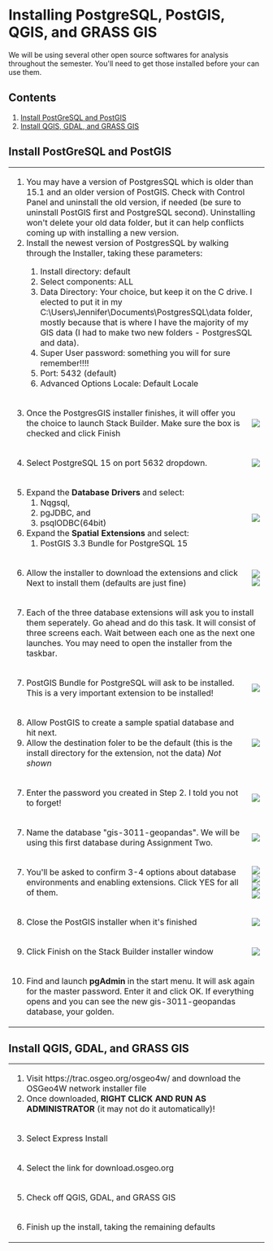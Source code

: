 # Installing PostgreSQL, PostGIS, QGIS, and GRASS GIS
We will be using several other open source softwares for analysis throughout the semester. You'll need to get those installed before your can use them.

## Contents
1. <a href="#install-postgresql-and-postgis">Install PostGreSQL and PostGIS</a>
2. <a href="#install-qgis-gdal-and-grass-gis">Install QGIS, GDAL, and GRASS GIS</a>

## Install PostGreSQL and PostGIS

<table><tbody><tr><td colspan="2">
  <ol><li>You may have a version of PostgresSQL which is older than 15.1 and an older version of PostGIS. Check with Control Panel and uninstall the old version, if needed (be sure to uninstall PostGIS first and PostgreSQL second). Uninstalling won't delete your old data folder, but it can help conflicts coming up with installing a new version.</li>
  <li>Install the newest version of PostgresSQL by walking through the Installer, taking these parameters:</li>
    <ol><li>Install directory: default</li>
      <li>Select components: ALL</li>
      <li>Data Directory: Your choice, but keep it on the C drive. I elected to put it in my C:\Users\Jennifer\Documents\PostgresSQL\data folder, mostly because that is where I have the majority of my GIS data (I had to make two new folders - PostgresSQL and data).</li>
      <li>Super User password: something you will for sure remember!!!!</li>
      <li>Port: 5432 (default)</li>
      <li>Advanced Options Locale: Default Locale</li></ol></ol></td></tr>
 <tr><td><ol start="3">  
    <li>Once the PostgresGIS installer finishes, it will offer you the choice to launch Stack Builder. Make sure the box is checked and click Finish</li></td>
   <td><img src="https://lh3.googleusercontent.com/pw/AL9nZEWq6hCz5OAixpt8q2l_b3QA7IGbhdV8Zx5oVTqVzN6LwEeUQ0HZgCLh0rkzmcaRcetRkiniZL36baUcsM-w4IdpuguqhhaMk7JiZSteq21RlXpTcOmfHHEkvub_EFmvo_1FuRUnTG0bU0GTJRwv5qgW=w552-h432-no?authuser=0" /></td></tr>
 <tr><td><ol start="4">  
   <li>Select PostgreSQL 15 on port 5632 dropdown.</li></ol></td>
   <td><img src="https://lh3.googleusercontent.com/pw/AL9nZEVrABdMTmnNdZjHxeUV0zXxqakFh6IfTe4ouKXWPbOROhplDnY-TkOWsYVfGUJW61ODvHb3-mrbaEo8zbkcVW0c0WDZdueuRH9LmuKSR_1ndGozNcNd_OYxxhyKg-4vvH7AA5akiI3tjP0_AThDWbrF=w611-h419-no?authuser=0" /></td></tr>
 <tr><td><ol start="5">  
   <li>Expand the <strong>Database Drivers</strong> and select: <ol><li>Nqgsql, <li>pgJDBC, and <li>psqlODBC(64bit)</li></ol></li>
   <li>Expand the <strong>Spatial Extensions</strong> and select:<ol><li>PostGIS 3.3 Bundle for PostgreSQL 15</li></ol></li>
   </td>
   <td><img src="https://lh3.googleusercontent.com/pw/AL9nZEXvcoXSWNEVGVZmiG5rePXC4W9tzbitTnkSV4zuE7_tqJgjyfWkuytjXWwTu_-mzqEfYH8Uqdl4iuxh0fcyLc8nk2ZLBRccO_XgnfX0X-IBUGj5fbu67XbiD1A0uVX2oIzDFvHsXju50-z_NgvFjLJi=w611-h419-no?authuser=0" /></td></tr>
 <tr><td><ol start="6">  
   <li>Allow the installer to download the extensions and click Next to install them (defaults are just fine)</li></ol></td>
   <td><img src="https://lh3.googleusercontent.com/pw/AL9nZEURGapxD2Y21gYD4AW_u7S6qUlozN7Om3HxroQfW6P57urGBDGj1N0LLNwU77qs1tzIhSw4kPNupjnxYGY1h8hSvicsfEQo8_zxZeyyka4m1cRMQiS_POkMud7m8fTKlgtTnny5mCHyyuAck1h2QJVJ=w611-h419-no?authuser=0" /></br><img src="https://lh3.googleusercontent.com/pw/AL9nZEULJT37PT0byfOz6IabmCIiD7K79NBY4r7CFVnR69E42ghAv4I4yN_GkpnflIE-O32t4dWKcb429p1gn2CB6VThZSlmjBxwBLUBgZ_zuAgWe0NQgDzB454zDo9DbahvJDqb3KL5rKR9Tq-tRLcDiW2s=w611-h419-no?authuser=0" /></td></tr>
 <tr><td colspan="2"><ol start="7">  
   <li>Each of the three database extensions will ask you to install them seperately. Go ahead and do this task. It will consist of three screens each. Wait between each one as the next one launches. You may need to open the installer from the taskbar.</li></td></tr>
  <tr><td><ol start="7">  
  <li>PostGIS Bundle for PostgreSQL will ask to be installed. This is a very important extension to be installed!</li></ol></td>
  <td><img src="https://lh3.googleusercontent.com/pw/AL9nZEXQuQAcuNXvSNhgofOazT4YBSckKIOvP-lVTAFpyA_GVqWvZSr3XSsqpcQKMJp1fSerYP4Yz6UhsTPA7CvD3hcS0mhILU8L2wWfSVCykxpfudX3yUypk4sh89TlQwyfGjcyexXAz814OWtPt4DJQvkY=w499-h388-no?authuser=0" /></td></tr>
  <tr><td><ol start="8">  
  <li>Allow PostGIS to create a sample spatial database and hit next.</li><li>Allow the destination foler to be the default (this is the install directory for the extension, not the data) <em>Not shown</em></li></ol></td>
  <td><img src="https://lh3.googleusercontent.com/pw/AL9nZEVxbjoaVbQhs1Mgnxg8QkjkEM26rrWf3xfNr_k4fAZAbhpj00dvSUIIukBEYIfwKLTPI18MmGgigSGYaAVRQsPRFuIxuyCHc2VZT3jQ8QI96hZen687jrpr0onboJVr-JdaDNThKLOU3rKqJbXOD2BQ=w499-h388-no?authuser=0" /></td></tr>
  <tr><td><ol start="7">  
  <li>Enter the password you created in Step 2. I told you not to forget!</li></td>
  <td><img src="https://lh3.googleusercontent.com/pw/AL9nZEWpeXdixSXF2gTF2lB4v2pAuHzaa7WnXX38i4ttjMYQ0QChNCr4Ti03U9iDO4NIK_4SfAuaSOKxSrbt7olEYQFdVvM6J6vUehY1FLT5DJhYYCRmsvJvB4yvqVUIdMgk-jGUQ9cV-I5E3VYLYq4FzQrP=w499-h388-no?authuser=0" /></td></tr>
    <tr><td><ol start="7">  
  <li>Name the database "gis-3011-geopandas". We will be using this first database during Assignment Two.</li></td>
  <td><img src="https://lh3.googleusercontent.com/pw/AL9nZEUjqsDAelon9VmWA-sWqC4NFaGnDZ1T0z5vc1SCqhvnC1BxWPyezO1oHaBODaJ1iEwyoooVV-zvDZ4LPrpQNpMu8PdFLYW6jAvafmNGYGxu5-M2B5IcfbALZS2tRO7ULJMPS0WV4i9IgyZChd4f-7Qr=w499-h388-no?authuser=0" /></td></tr>
    <tr><td><ol start="7">  
  <li>You'll be asked to confirm 3-4 options about database environments and enabling extensions. Click YES for all of them.</li></td>
  <td><img src="https://lh3.googleusercontent.com/pw/AL9nZEXqOFZFgtfUTbWSUbYlxUAit5CMFksturOJORbepvKKofB3hx9PFbzuyA_h5gYoIQxwXRbltiCx1dLTYLW7eNgliytX5qhszabMHYFrPlWqorPuGEXDFa1pS-EDwp4JWhnrQD9v3Rdus1fXH0_LXp6-=w409-h154-no?authuser=0" />
  </br><img src="https://lh3.googleusercontent.com/pw/AL9nZEX2Ou0Te7o177roxIrPif5EEa_QoxC7GR6w8mr6IAwP0T-QNzdP4Yvg_0lRIyoZG9bQp6HkGYMqIFg27qUiRXtRg5L2S-EZ5hXP7bzTVRlmNUSJRETABNjsvNS0AxEmZlojOusm4V-ft5w6if3fgxUR=w407-h154-no?authuser=0" />
  </br><img src="https://lh3.googleusercontent.com/pw/AL9nZEUXqQlHZfJqpKB6rJagEiNWgnT4i7KDY82tXzoq_88B_EhT-Nv8ZRnPmmDm_UpMElb1edM-lP4HUGPhuJtvXJvE1_CPfc_io7t_-8N9YPPdKOI3BcA16rbNOjzIr-q1yWPIUp04n59rxNtDpLCzYrFh=w407-h180-no?authuser=0" />
  </br><img src="https://lh3.googleusercontent.com/pw/AL9nZEWWNLRYLr_jkoUk4wuEmH30dkfsEcnO1kdKs08tNLV7yx5MUwMdNRnOkFPUN7tWUIQFhdH5flIe-uZD7hDlEriuFuRGPjyVRk0qML2Iwyq90O2WvdEu0pECeiVD3SIGoyBxDYuvQ0Q6gNluzgp4M6tJ=w400-h154-no?authuser=0" /></td></tr>
   <tr><td><ol start="8">  
  <li>Close the PostGIS installer when it's finished</li></td>
  <td><img src="https://lh3.googleusercontent.com/pw/AL9nZEVo0V7TMs1jlEctzN5WrUGr5RqGWjnHAz-WFN2kwqddlBaXvOtmfCnFg6_yjWly35R56tK7qTdiaFEtXw8k_h2IkO5zCyhwJKuJpoSv1jsOo9IAZwbvG9DIfqNPWfJUpjTT9bhei3uJ-rdZ8CPWnAI5=w499-h388-no?authuser=0" /></td></tr>
     <tr><td><ol start="9">  
  <li>Click Finish on the Stack Builder installer window</li></td>
  <td><img src="https://lh3.googleusercontent.com/pw/AL9nZEWfr2YN9UuRSq42d3McTTJuh7HEA6np8NX099GbMZ2IeOiD9oVIf5RPcD1HyjtYHB9gk5VfqUNV0lwsiEGbE8kdM4E6rFbZaR4Zn0sDBtNBflOfYMXGJH6pQszezIzWgSqeXaP5crkfELp5qQ2XG9Bs=w611-h419-no?authuser=0" /></td></tr>
<tr><td colspan="2">
  <ol start="10"><li>Find and launch <strong>pgAdmin</strong> in the start menu. It will ask again for the master password. Enter it and click OK. If everything opens and you can see the new gis-3011-geopandas database, your golden.</li></td></tr>
</tbody></table>
  
## Install QGIS, GDAL, and GRASS GIS
  
<table><tbody><tr><td colspan="2">
  <ol>   
   <li>Visit https://trac.osgeo.org/osgeo4w/ and download the OSGeo4W network installer file</li>
   <li>Once downloaded, <strong>RIGHT CLICK AND RUN AS ADMINISTRATOR</strong> (it may not do it automatically)!</li></ol></td></tr>
<tr><td style="width:60%;">
  <ol start="3"><li>Select Express Install</li></td></tr>
  <tr><td style="width:60%;"><ol start="4">
    <li>Select the link for download.osgeo.org</li></td></tr>
  <tr><td style="width:60%;"><ol start="5">
    <li>Check off QGIS, GDAL, and GRASS GIS</li></td></tr>
  <td colspan="2"><ol start="6">
    <li>Finish up the install, taking the remaining defaults</li></td></tr>
  </tbody></table>
